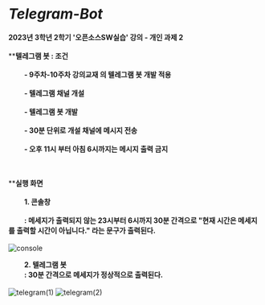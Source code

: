 # ***Telegram-Bot***
**2023년 3학년 2학기 '오픈소스SW실습' 강의 - 개인 과제 2**    
<br>
****텔레그램 봇 : 조건**  <br>  
&nbsp;&nbsp;&nbsp;&nbsp;&nbsp;&nbsp;&nbsp;&nbsp;**- 9주차-10주차 강의교재 의 텔레그램 봇 개발 적용**  <br>  
&nbsp;&nbsp;&nbsp;&nbsp;&nbsp;&nbsp;&nbsp;&nbsp;**- 텔레그램 채널 개설**  <br>    
&nbsp;&nbsp;&nbsp;&nbsp;&nbsp;&nbsp;&nbsp;&nbsp;**- 텔레그램 봇 개발**  <br>    
&nbsp;&nbsp;&nbsp;&nbsp;&nbsp;&nbsp;&nbsp;&nbsp;**- 30분 단위로 개설 채널에 메시지 전송**  <br>  
&nbsp;&nbsp;&nbsp;&nbsp;&nbsp;&nbsp;&nbsp;&nbsp;**- 오후 11시 부터 아침 6시까지는 메시지 출력 금지**  
<br><br>    

****실행 화면**  <br>    
&nbsp;&nbsp;&nbsp;&nbsp;&nbsp;&nbsp;&nbsp;&nbsp;**1. 콘솔창**  <br>  
&nbsp;&nbsp;&nbsp;&nbsp;&nbsp;&nbsp;&nbsp;&nbsp;**: 메세지가 출력되지 않는 23시부터 6시까지 30분 간격으로 "현재 시간은 메세지를 출력할 시간이 아닙니다." 라는 문구가 출력된다.**  <br>  
![console](https://github.com/ahyeon-B/Telegram-Bot/assets/110444794/6c1f9482-e8e4-4a21-b34e-16db31add1d1)

&nbsp;&nbsp;&nbsp;&nbsp;&nbsp;&nbsp;&nbsp;&nbsp;**2. 텔레그램 봇**  <br> 
&nbsp;&nbsp;&nbsp;&nbsp;&nbsp;&nbsp;&nbsp;&nbsp;**: 30분 간격으로 메세지가 정상적으로 출력된다.**  <br>  
![telegram(1)](https://github.com/ahyeon-B/Telegram-Bot/assets/110444794/d6b0ce89-c092-41a4-b1c0-2f55c7c71741)
![telegram(2)](https://github.com/ahyeon-B/Telegram-Bot/assets/110444794/5078b6aa-385e-441c-a0e9-65ccf01a0cb2)

